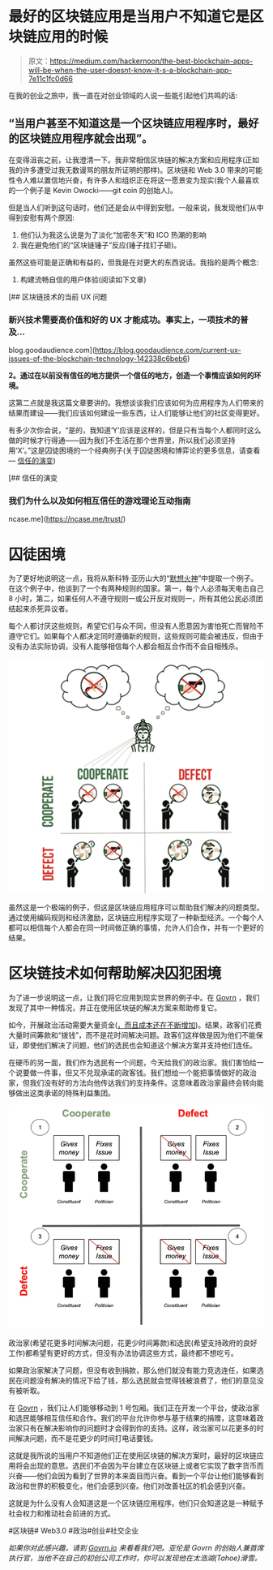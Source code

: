 # 最好的区块链应用是当用户不知道它是区块链应用的时候

> 原文：<https://medium.com/hackernoon/the-best-blockchain-apps-will-be-when-the-user-doesnt-know-it-s-a-blockchain-app-7e11c1fc0d66>

在我的创业之旅中，我一直在对创业领域的人说一些能引起他们共鸣的话:

## “当用户甚至不知道这是一个区块链应用程序时，最好的区块链应用程序就会出现”。

在变得沮丧之前，让我澄清一下。我非常相信区块链的解决方案和应用程序(正如我的许多遭受过我无数谩骂的朋友所证明的那样)。区块链和 Web 3.0 带来的可能性令人难以置信地兴奋，有许多人和组织正在将这一愿景变为现实(我个人最喜欢的一个例子是 Kevin Owocki——git coin 的创始人)。

但是当人们听到这句话时，他们还是会从中得到安慰。一般来说，我发现他们从中得到安慰有两个原因:

1.  他们认为我这么说是为了淡化“加密冬天”和 ICO 热潮的影响
2.  我在避免他们的“区块链锤子”反应(锤子找钉子砸)。

虽然这些可能是正确和有益的，但我是在对更大的东西说话。我指的是两个概念:

1.  构建流畅自信的用户体验(阅读如下文章)

[](https://blog.goodaudience.com/current-ux-issues-of-the-blockchain-technology-142338c6beb6) [## 区块链技术的当前 UX 问题

### 新兴技术需要高价值和好的 UX 才能成功。事实上，一项技术的普及…

blog.goodaudience.com](https://blog.goodaudience.com/current-ux-issues-of-the-blockchain-technology-142338c6beb6) 

**2。通过在以前没有信任的地方提供一个信任的地方，创造一个事情应该如何的环境。**

这第二点就是我这篇文章要讲的。我想谈谈我们应该如何为应用程序为人们带来的结果而建设——我们应该如何建设一些东西，让人们能够让他们的社区变得更好。

有多少次你会说，“是的，我知道‘Y’应该是这样的，但是只有当每个人都同时这么做的时候才行得通——因为我们不生活在那个世界里，所以我们必须坚持用‘X’。”这是囚徒困境的一个经典例子(关于囚徒困境和博弈论的更多信息，请查看— [信任的演变](https://ncase.me/trust/))

[](https://ncase.me/trust/) [## 信任的演变

### 我们为什么以及如何相互信任的游戏理论互动指南

ncase.me](https://ncase.me/trust/) 

# **囚徒困境**

为了更好地说明这一点，我将从斯科特·亚历山大的“[默想火神](https://slatestarcodex.com/2014/07/30/meditations-on-moloch/)”中提取一个例子。在这个例子中，他谈到了一个有两种规则的国家。第一，每个人必须每天电击自己 8 小时，第二，如果任何人不遵守规则一或公开反对规则一，所有其他公民必须团结起来杀死异议者。

每个人都讨厌这些规则，希望它们与众不同，但没有人愿意因为害怕死亡而冒险不遵守它们。如果每个人都决定同时遵循新的规则，这些规则可能会被违反，但由于没有办法实际协调，没有人能够相信每个人都会相互合作而不会自相残杀。

![](img/d3f3f5560853e3512c712fb0c0a7293e.png)

虽然这是一个极端的例子，但这是区块链应用程序可以帮助我们解决的问题类型。通过使用编码规则和经济激励，区块链应用程序实现了一种新型经济。一个每个人都可以相信每个人都会在同一时间做正确的事情，允许人们合作，并有一个更好的结果。

# **区块链技术如何帮助解决囚犯困境**

为了进一步说明这一点，让我们将它应用到现实世界的例子中。在 [Govrn](http://govrn.io/) ，我们发现了其中一种情况，并正在使用区块链的解决方案来帮助修复它。

如今，开展政治活动需要大量资金([，而且成本还在不断增加](https://www.opensecrets.org/overview/election-trends.php))。结果，政客们花费大量时间筹款和“拨钱”，而不是花时间解决问题。政客们这样做是因为他们不能保证，即使他们解决了问题，他们的选民也会知道这个解决方案并支持他们连任。

在硬币的另一面，我们作为选民有一个问题，今天给我们的政治家。我们害怕给一个说要做一件事，但又不兑现承诺的政客钱。我们想给一个能把事情做好的政治家，但我们没有好的方法向他传达我们的支持条件。这意味着政治家最终会转向能够做出这类承诺的特殊利益集团。

![](img/6b692f89098dd06a1812905604bd6c49.png)

政治家(希望花更多时间解决问题，花更少时间筹款)和选民(希望支持政府的良好工作)都希望有更好的方式，但没有办法协调这些方式，最终都不想吃亏。

如果政治家解决了问题，但没有收到捐款，那么他们就没有能力竞选连任，如果选民在问题没有解决的情况下给了钱，那么选民就会觉得钱被浪费了，他们的意见没有被听取。

在 [Govrn](http://Govrn.io) ，我们让人们能够移动到 1 号包厢。我们正在开发一个平台，使政治家和选民能够相互信任和合作。我们的平台允许你参与基于结果的捐赠，这意味着政治家只有在解决影响你的问题时才会得到你的支持。这样，政治家可以花更多的时间解决问题，而不是花更少的时间打电话要钱。

这就是我所说的当用户不知道他们正在使用区块链的解决方案时，最好的区块链应用将会出现的意思。选民们不会因为平台建立在区块链上或者它实现了数字货币而兴奋——他们会因为看到了世界的本来面目而兴奋。看到一个平台让他们能够看到政治和世界的积极变化，他们会感到兴奋。他们对改善社区的机会感到兴奋。

这就是为什么没有人会知道这是一个区块链应用程序。他们只会知道这是一种赋予社会权力和推动社会前进的方式。

#区块链# Web3.0 #政治#创业#社交企业

*如果你对此感兴趣，请到* [*Govrn.io*](http://Govrn.io) *来看看我们吧。亚伦是 Govrn 的创始人兼首席执行官，当他不在自己的初创公司工作时，你可以发现他在太浩湖(Tahoe)滑雪。*